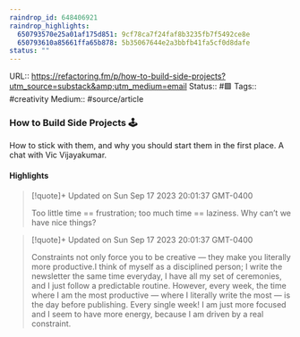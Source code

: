 ```yaml
---
raindrop_id: 648406921
raindrop_highlights:
  650793570e25a01af175d851: 9cf78ca7f24faf8b3235fb7f5492ce8e
  650793610a85661ffa65b878: 5b35067644e2a3bbfb41fa5cf0d8dafe
status: ""
---
```


URL:: https://refactoring.fm/p/how-to-build-side-projects?utm_source=substack&amp;utm_medium=email
Status:: #🟩
Tags:: #creativity
Medium:: #source/article


### How to Build Side Projects 🕹️

How to stick with them, and why you should start them in the first place. A chat with Vic Vijayakumar.

#### Highlights

> [!quote]+ Updated on Sun Sep 17 2023 20:01:37 GMT-0400
>
> Too little time == frustration; too much time == laziness. Why can’t we have nice things?

> [!quote]+ Updated on Sun Sep 17 2023 20:01:37 GMT-0400
>
> Constraints not only force you to be creative — they make you literally more productive.I think of myself as a disciplined person; I write the newsletter the same time everyday, I have all my set of ceremonies, and I just follow a predictable routine. However, every week, the time where I am the most productive — where I literally write the most — is the day before publishing. Every single week! I am just more focused and I seem to have more energy, because I am driven by a real constraint.
